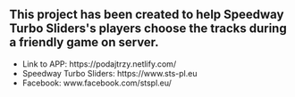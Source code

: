 <h2>This project has been created to help Speedway Turbo Sliders's players choose the tracks during a friendly game on server.</h2>

<ul>
<li>Link to APP: https://podajtrzy.netlify.com/</li>
<li>Speedway Turbo Sliders: https://www.sts-pl.eu</li>
  <li>Facebook: www.facebook.com/stspl.eu/</li>
</ul>



